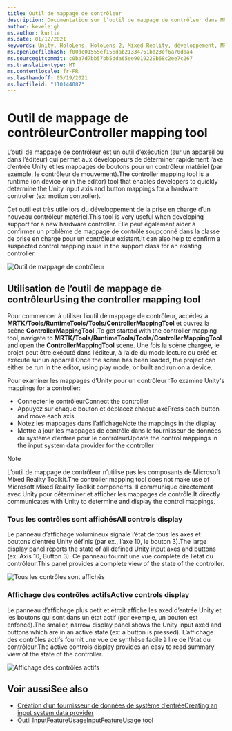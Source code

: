 ```yaml
---
title: Outil de mappage de contrôleur
description: Documentation sur l’outil de mappage de contrôleur dans MRTK
author: keveleigh
ms.author: kurtie
ms.date: 01/12/2021
keywords: Unity, HoloLens, HoloLens 2, Mixed Reality, développement, MRTK
ms.openlocfilehash: f00dc01555ef158dab21334761bd23ef6a70dba4
ms.sourcegitcommit: c0ba7d7bb57bb5dda65ee9019229b68c2ee7c267
ms.translationtype: MT
ms.contentlocale: fr-FR
ms.lasthandoff: 05/19/2021
ms.locfileid: "110144087"
---
```

# <a name="controller-mapping-tool"></a><span data-ttu-id="068b4-104">Outil de mappage de contrôleur</span><span class="sxs-lookup"><span data-stu-id="068b4-104">Controller mapping tool</span></span>

<span data-ttu-id="068b4-105">L’outil de mappage de contrôleur est un outil d’exécution (sur un appareil ou dans l’éditeur) qui permet aux développeurs de déterminer rapidement l’axe d’entrée Unity et les mappages de boutons pour un contrôleur matériel (par exemple, le contrôleur de mouvement).</span><span class="sxs-lookup"><span data-stu-id="068b4-105">The controller mapping tool is a runtime (on device or in the editor) tool that enables developers to quickly determine the Unity input axis and button mappings for a hardware controller (ex: motion controller).</span></span>

<span data-ttu-id="068b4-106">Cet outil est très utile lors du développement de la prise en charge d’un nouveau contrôleur matériel.</span><span class="sxs-lookup"><span data-stu-id="068b4-106">This tool is very useful when developing support for a new hardware controller.</span></span> <span data-ttu-id="068b4-107">Elle peut également aider à confirmer un problème de mappage de contrôle soupçonné dans la classe de prise en charge pour un contrôleur existant.</span><span class="sxs-lookup"><span data-stu-id="068b4-107">It can also help to confirm a suspected control mapping issue in the support class for an existing controller.</span></span>

![Outil de mappage de contrôleur](../images/controller-mapping-tool/ControllerMappingTool.png)

## <a name="using-the-controller-mapping-tool"></a><span data-ttu-id="068b4-109">Utilisation de l’outil de mappage de contrôleur</span><span class="sxs-lookup"><span data-stu-id="068b4-109">Using the controller mapping tool</span></span>

<span data-ttu-id="068b4-110">Pour commencer à utiliser l’outil de mappage de contrôleur, accédez à **MRTK/Tools/RuntimeTools/Tools/ControllerMappingTool** et ouvrez la scène **ControllerMappingTool** .</span><span class="sxs-lookup"><span data-stu-id="068b4-110">To get started with the controller mapping tool, navigate to **MRTK/Tools/RuntimeTools/Tools/ControllerMappingTool** and open the **ControllerMappingTool** scene.</span></span> <span data-ttu-id="068b4-111">Une fois la scène chargée, le projet peut être exécuté dans l’éditeur, à l’aide du mode lecture ou créé et exécuté sur un appareil.</span><span class="sxs-lookup"><span data-stu-id="068b4-111">Once the scene has been loaded, the project can either be run in the editor, using play mode, or built and run on a device.</span></span>

<span data-ttu-id="068b4-112">Pour examiner les mappages d’Unity pour un contrôleur :</span><span class="sxs-lookup"><span data-stu-id="068b4-112">To examine Unity's mappings for a controller:</span></span>

- <span data-ttu-id="068b4-113">Connecter le contrôleur</span><span class="sxs-lookup"><span data-stu-id="068b4-113">Connect the controller</span></span>
- <span data-ttu-id="068b4-114">Appuyez sur chaque bouton et déplacez chaque axe</span><span class="sxs-lookup"><span data-stu-id="068b4-114">Press each button and move each axis</span></span>
- <span data-ttu-id="068b4-115">Notez les mappages dans l’affichage</span><span class="sxs-lookup"><span data-stu-id="068b4-115">Note the mappings in the display</span></span>
- <span data-ttu-id="068b4-116">Mettre à jour les mappages de contrôle dans le fournisseur de données du système d’entrée pour le contrôleur</span><span class="sxs-lookup"><span data-stu-id="068b4-116">Update the control mappings in the input system data provider for the controller</span></span>

> [!NOTE]
> <span data-ttu-id="068b4-117">L’outil de mappage de contrôleur n’utilise pas les composants de Microsoft Mixed Reality Toolkit.</span><span class="sxs-lookup"><span data-stu-id="068b4-117">The controller mapping tool does not make use of Microsoft Mixed Reality Toolkit components.</span></span> <span data-ttu-id="068b4-118">Il communique directement avec Unity pour déterminer et afficher les mappages de contrôle.</span><span class="sxs-lookup"><span data-stu-id="068b4-118">It directly communicates with Unity to determine and display the control mappings.</span></span>

### <a name="all-controls-display"></a><span data-ttu-id="068b4-119">Tous les contrôles sont affichés</span><span class="sxs-lookup"><span data-stu-id="068b4-119">All controls display</span></span>

<span data-ttu-id="068b4-120">Le panneau d’affichage volumineux signale l’état de tous les axes et boutons d’entrée Unity définis (par ex., l’axe 10, le bouton 3).</span><span class="sxs-lookup"><span data-stu-id="068b4-120">The large display panel reports the state of all defined Unity input axes and buttons (ex: Axis 10, Button 3).</span></span> <span data-ttu-id="068b4-121">Ce panneau fournit une vue complète de l’état du contrôleur.</span><span class="sxs-lookup"><span data-stu-id="068b4-121">This panel provides a complete view of the state of the controller.</span></span>

![Tous les contrôles sont affichés](../images/controller-mapping-tool/AllControls.png)

### <a name="active-controls-display"></a><span data-ttu-id="068b4-123">Affichage des contrôles actifs</span><span class="sxs-lookup"><span data-stu-id="068b4-123">Active controls display</span></span>

<span data-ttu-id="068b4-124">Le panneau d’affichage plus petit et étroit affiche les axed d’entrée Unity et les boutons qui sont dans un état actif (par exemple, un bouton est enfoncé).</span><span class="sxs-lookup"><span data-stu-id="068b4-124">The smaller, narrow display panel shows the Unity input axed and buttons which are in an active state (ex: a button is pressed).</span></span> <span data-ttu-id="068b4-125">L’affichage des contrôles actifs fournit une vue de synthèse facile à lire de l’état du contrôleur.</span><span class="sxs-lookup"><span data-stu-id="068b4-125">The active controls display provides an easy to read summary view of the state of the controller.</span></span>

![Affichage des contrôles actifs](../images/controller-mapping-tool/ActiveControls.png)

## <a name="see-also"></a><span data-ttu-id="068b4-127">Voir aussi</span><span class="sxs-lookup"><span data-stu-id="068b4-127">See also</span></span>

- [<span data-ttu-id="068b4-128">Création d’un fournisseur de données de système d’entrée</span><span class="sxs-lookup"><span data-stu-id="068b4-128">Creating an input system data provider</span></span>](../input/create-data-provider.md)
- [<span data-ttu-id="068b4-129">Outil InputFeatureUsage</span><span class="sxs-lookup"><span data-stu-id="068b4-129">InputFeatureUsage tool</span></span>](input-feature-usage-tool.md)
